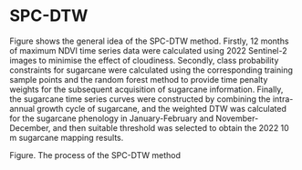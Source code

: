 # SPC-DTW

Figure shows the general idea of the SPC-DTW method. Firstly, 12 months of maximum NDVI time series data were calculated using 2022 Sentinel-2 images to minimise the effect of cloudiness. Secondly, class probability constraints for sugarcane were calculated using the corresponding training sample points and the random forest method to provide time penalty weights for the subsequent acquisition of sugarcane information. Finally, the sugarcane time series curves were constructed by combining the intra-annual growth cycle of sugarcane, and the weighted DTW was calculated for the sugarcane phenology in January-February and November-December, and then suitable threshold was selected to obtain the 2022 10 m sugarcane mapping results.

 
Figure. The process of the SPC-DTW method


